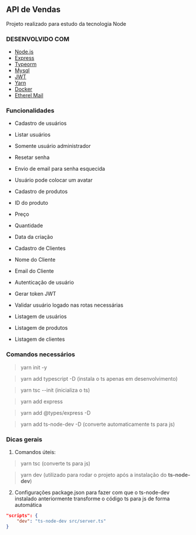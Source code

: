 ## API de Vendas
Projeto realizado para estudo da tecnologia Node


### DESENVOLVIDO COM

* [Node.js](https://nodejs.org/en/)
* [Express](https://expressjs.com/)
* [Typeorm](https://typeorm.io/#/)
* [Mysql](https://www.mysql.com/)
* [JWT](https://jwt.io/)
* [Yarn](https://yarnpkg.com/)
* [Docker](https://www.docker.com/)
* [Etherel Mail](https://ethereal.email/)


### Funcionalidades

- Cadastro de usuários
- Listar usuários
- Somente usuário administrador
- Resetar senha
- Envio de email para senha esquecida
- Usuário pode colocar um avatar

- Cadastro de produtos
- ID do produto
- Preço
- Quantidade
- Data da criação

- Cadastro de Clientes
- Nome do Cliente
- Email do Cliente

- Autenticação de usuário
- Gerar token JWT
- Validar usuário logado nas rotas necessárias

- Listagem de usuários
- Listagem de produtos
- Listagem de clientes


### Comandos necessários

> yarn init -y

> yarn add typescript -D (instala o ts apenas em desenvolvimento)

> yarn tsc --init (inicializa o ts)

> yarn add express

> yarn add @types/express -D

> yarn add ts-node-dev -D (converte automaticamente ts para js)

>

### Dicas gerais

1) Comandos úteis:

> yarn tsc (converte ts para js)

> yarn dev (utilizado para rodar o projeto após a instalação do **ts-node-dev**)

2) Configurações package.json para fazer com que o ts-node-dev instalado anteriormente transforme o código ts para js de forma automática

```json
"scripts": {
    "dev": "ts-node-dev src/server.ts"
}
```
